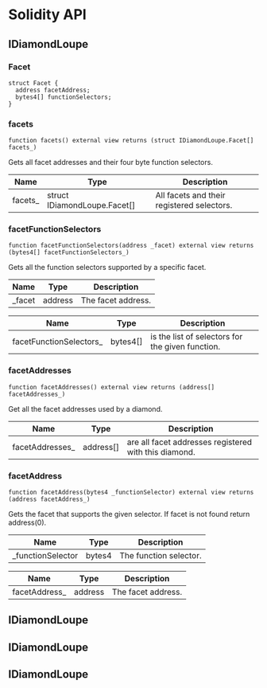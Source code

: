 # Solidity API

## IDiamondLoupe

### Facet

```solidity
struct Facet {
  address facetAddress;
  bytes4[] functionSelectors;
}
```

### facets

```solidity
function facets() external view returns (struct IDiamondLoupe.Facet[] facets_)
```

Gets all facet addresses and their four byte function selectors.

| Name | Type | Description |
| ---- | ---- | ----------- |
| facets_ | struct IDiamondLoupe.Facet[] | All facets and their registered selectors. |

### facetFunctionSelectors

```solidity
function facetFunctionSelectors(address _facet) external view returns (bytes4[] facetFunctionSelectors_)
```

Gets all the function selectors supported by a specific facet.

| Name | Type | Description |
| ---- | ---- | ----------- |
| _facet | address | The facet address. |

| Name | Type | Description |
| ---- | ---- | ----------- |
| facetFunctionSelectors_ | bytes4[] | is the list of selectors for the given function. |

### facetAddresses

```solidity
function facetAddresses() external view returns (address[] facetAddresses_)
```

Get all the facet addresses used by a diamond.

| Name | Type | Description |
| ---- | ---- | ----------- |
| facetAddresses_ | address[] | are all facet addresses registered with this diamond. |

### facetAddress

```solidity
function facetAddress(bytes4 _functionSelector) external view returns (address facetAddress_)
```

Gets the facet that supports the given selector.
If facet is not found return address(0).

| Name | Type | Description |
| ---- | ---- | ----------- |
| _functionSelector | bytes4 | The function selector. |

| Name | Type | Description |
| ---- | ---- | ----------- |
| facetAddress_ | address | The facet address. |

## IDiamondLoupe

## IDiamondLoupe

## IDiamondLoupe

